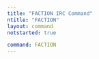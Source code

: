 ```yaml
---
title: "FACTION IRC Command"
ntitle: "FACTION"
layout: command
notstarted: true

command: FACTION
---
```

